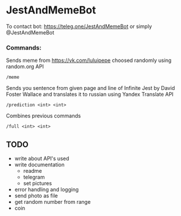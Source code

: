 # JestAndMemeBot

To contact bot: https://teleg.one/JestAndMemeBot or simply @JestAndMemeBot

### Commands: 

Sends meme from https://vk.com/luluipepe choosed randomly using random.org API
```
/meme 
```

Sends you sentence from given page and line of Infinite Jest by David Foster Wallace and translates it to russian using Yandex Translate API
```
/prediction <int> <int>
```

Combines previous commands
```
/full <int> <int>
```

## TODO
- write about API's used
- write documentation 
    -  readme
    -  telegram
    -  set pictures
- error handling and logging
- send photo as file
- get random number from range
- coin